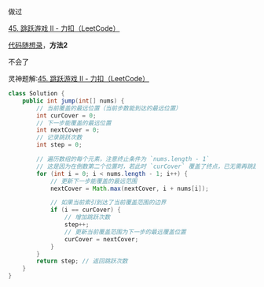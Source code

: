 

做过



[45. 跳跃游戏 II - 力扣（LeetCode）](https://leetcode.cn/problems/jump-game-ii/?envType=study-plan-v2&envId=top-100-liked)



[代码随想录](https://www.programmercarl.com/0045.跳跃游戏II.html#算法公开课)，**方法2**



不会了

灵神题解:[45. 跳跃游戏 II - 力扣（LeetCode）](https://leetcode.cn/problems/jump-game-ii/solutions/2926993/tu-jie-yi-zhang-tu-miao-dong-tiao-yue-yo-h2d4/?envType=study-plan-v2&envId=top-100-liked)

```java
class Solution {
    public int jump(int[] nums) {
        // 当前覆盖的最远位置（当前步数能到达的最远位置）
        int curCover = 0;  
        // 下一步能覆盖的最远位置
        int nextCover = 0; 
        // 记录跳跃次数
        int step = 0;      

        // 遍历数组的每个元素，注意终止条件为 `nums.length - 1`
        // 这是因为在倒数第二个位置时，若此时 `curCover` 覆盖了终点，已无需再跳跃
        for (int i = 0; i < nums.length - 1; i++) {
            // 更新下一步能覆盖的最远范围
            nextCover = Math.max(nextCover, i + nums[i]);

            // 如果当前索引到达了当前覆盖范围的边界
            if (i == curCover) {
                // 增加跳跃次数
                step++;
                // 更新当前覆盖范围为下一步的最远覆盖位置
                curCover = nextCover;
            }
        }
        return step; // 返回跳跃次数
    }
}

```


